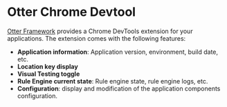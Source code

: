# Otter Chrome Devtool

[Otter Framework](https://github.com/AmadeusITGroup/otter) provides a Chrome DevTools extension for your applications.
The extension comes with the following features:

- **Application information**: Application version, environment, build date, etc.
- **Location key display**
- **Visual Testing toggle**
- **Rule Engine current state**: Rule engine state, rule engine logs, etc.
- **Configuration**: display and modification of the application components configuration.
